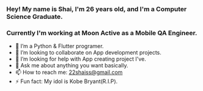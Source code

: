 ### Hey! My name is Shai, I'm 26 years old, and I'm a Computer Science Graduate.
### Currently I'm working at Moon Active as a Mobile QA Engineer.

- 🌱 I’m a Python & Flutter programer.
- 👯 I’m looking to collaborate on App development projects.
- 🤔 I’m looking for help with App creating project I've.
- 💬 Ask me about anything you want basically.
- 📫 How to reach me: 22shaiss@gmail.com
- ⚡ Fun fact: My idol is Kobe Bryant(R.I.P).
